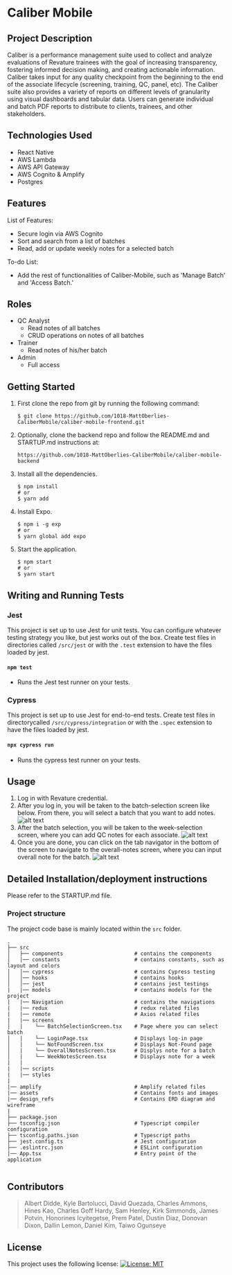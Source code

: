 # Caliber Mobile

## Project Description

Caliber is a performance management suite used to collect and analyze evaluations of Revature trainees with the goal of increasing transparency, fostering informed decision making, and creating actionable information. Caliber takes input for any quality checkpoint from the beginning to the end of the associate lifecycle (screening, training, QC, panel, etc). The Caliber suite also provides a variety of reports on different levels of granularity using visual dashboards and tabular data. Users can generate individual and batch PDF reports to distribute to clients, trainees, and other stakeholders.

## Technologies Used

* React Native
* AWS Lambda 
* AWS API Gateway 
* AWS Cognito & Amplify
* Postgres 

## Features

List of Features:
* Secure login via AWS Cognito
* Sort and search from a list of batches
* Read, add or update weekly notes for a selected batch

To-do List:
* Add the rest of functionalities of Caliber-Mobile, such as 'Manage Batch' and 'Access Batch.'

## Roles

* QC Analyst
    * Read notes of all batches
    * CRUD operations on notes of all batches 
* Trainer
    * Read notes of his/her batch
* Admin
    * Full access

## Getting Started
   
1. First clone the repo from git by running the following command:
    ```
    $ git clone https://github.com/1018-MattOberlies-CaliberMobile/caliber-mobile-frontend.git
    ```
2. Optionally, clone the backend repo and follow the README.md and STARTUP.md instructions at: 
    ```
    https://github.com/1018-MattOberlies-CaliberMobile/caliber-mobile-backend
    ```

3. Install all the dependencies. 
    ```
    $ npm install
    # or
    $ yarn add 
    ```
4. Install Expo.
    ```
    $ npm i -g exp
    # or
    $ yarn global add expo 
    ```
5. Start the application.
    ```
    $ npm start
    # or
    $ yarn start
    ```

## Writing and Running Tests

### Jest

This project is set up to use Jest for unit tests. You can configure whatever testing strategy you like, but jest works out of the box. Create test files in directories called `/src/jest` or with the `.test` extension to have the files loaded by jest.

#### `npm test`

* Runs the Jest test runner on your tests.

### Cypress

This project is set up to use Jest for end-to-end tests. Create test files in directorycalled `/src/cypress/integration` or with the `.spec` extension to have the files loaded by jest.

#### `npx cypress run`

* Runs the cypress test runner on your tests.

## Usage

1. Log in with Revature credential.
2. After you log in, you will be taken to the batch-selection screen like below. From there, you will select a batch that you want to add notes.
    ![alt text](https://github.com/1018-MattOberlies-CaliberMobile/caliber-mobile-frontend/blob/main/assets/images/caliber1.png?raw=true)
3. After the batch selection, you will be taken to the week-selection screen, where you can add QC notes for each associate. 
    ![alt text](https://github.com/1018-MattOberlies-CaliberMobile/caliber-mobile-frontend/blob/main/assets/images/caliber2.png?raw=true)
4. Once you are done, you can click on the tab navigator in the bottom of the screen to navigate to the overall-notes screen, where you can input overall note for the batch.
    ![alt text](https://github.com/1018-MattOberlies-CaliberMobile/caliber-mobile-frontend/blob/main/assets/images/caliber3.png?raw=true)


## Detailed Installation/deployment instructions

Please refer to the STARTUP.md file.


### Project structure

The project code base is mainly located within the `src` folder.

```
.
├── src
│   ├── components                       # contains the components 
│   |── constants                        # contains constants, such as layout and colors 
│   │── cypress                          # contains Cypress testing
│   │── hooks                            # contains hooks
│   │── jest                             # contains jest testings
|   |── models                           # contains models for the project
|   |── Navigation                       # contains the navigations 
|   |── redux                            # redux related files
|   |── remote                           # Axios related files
|   |── screens
│   |    └── BatchSelectionScreen.tsx    # Page where you can select batch
│   |    └── LoginPage.tsx               # Displays log-in page
│   |    └── NotFoundScreen.tsx          # Displays Not-Found page
│   |    └── OverallNotesScreen.tsx      # Displys note for a batch
│   |    └── WeekNotesScreen.tsx         # Displays note for a week
|   |
|   |── scripts
|   |── styles 
|
|── amplify                              # Amplify related files
|── assets                               # Contains fonts and images
|── design_refs                          # Contains ERD diagram and wireframe
|    
├── package.json
├── tsconfig.json                        # Typescript compiler configuration
├── tsconfig.paths.json                  # Typescript paths
├── jest.config.ts                       # Jest configuration
├── .eslintrc.json                       # ESLint configuration
|── App.tsx                              # Entry point of the application


```

## Contributors

> Albert Didde, Kyle Bartolucci, David Quezada, Charles Ammons, Hines Kao, Charles Goff Hardy, Sam Henley, Kirk Simmonds, James Potvin, Honorines Icyitegetse, Prem Patel, Dustin Diaz, Donovan Dixon, Dallin Lemon, Daniel Kim, Taiwo Ogunseye

## License

This project uses the following license: [![License: MIT](https://img.shields.io/badge/License-MIT-yellow.svg)](https://opensource.org/licenses/MIT)
